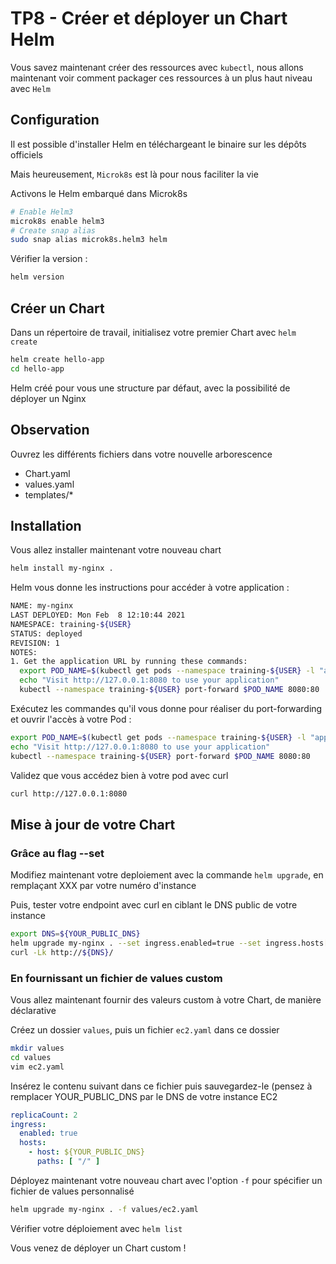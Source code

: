 # TP8 - Créer et déployer un Chart Helm

Vous savez maintenant créer des ressources avec `kubectl`, nous allons maintenant voir comment packager ces ressources à un plus haut niveau avec `Helm`

## Configuration

Il est possible d'installer Helm en téléchargeant le binaire sur les dépôts officiels

Mais heureusement, `Microk8s` est là pour nous faciliter la vie

Activons le Helm embarqué dans Microk8s

```bash
# Enable Helm3
microk8s enable helm3
# Create snap alias
sudo snap alias microk8s.helm3 helm
```

Vérifier la version :

```bash
helm version
```

## Créer un Chart

Dans un répertoire de travail, initialisez votre premier Chart avec `helm create`

```bash
helm create hello-app
cd hello-app
```

Helm créé pour vous une structure par défaut, avec la possibilité de déployer un Nginx

## Observation

Ouvrez les différents fichiers dans votre nouvelle arborescence

* Chart.yaml
* values.yaml
* templates/*

## Installation

Vous allez installer maintenant votre nouveau chart

```bash
helm install my-nginx .
```

Helm vous donne les instructions pour accéder à votre application : 

```bash
NAME: my-nginx
LAST DEPLOYED: Mon Feb  8 12:10:44 2021
NAMESPACE: training-${USER}
STATUS: deployed
REVISION: 1
NOTES:
1. Get the application URL by running these commands:
  export POD_NAME=$(kubectl get pods --namespace training-${USER} -l "app.kubernetes.io/name=hello-app,app.kubernetes.io/instance=my-nginx" -o jsonpath="{.items[0].metadata.name}")
  echo "Visit http://127.0.0.1:8080 to use your application"
  kubectl --namespace training-${USER} port-forward $POD_NAME 8080:80
```

Exécutez les commandes qu'il vous donne pour réaliser du port-forwarding et ouvrir l'accès à votre Pod :

```bash
export POD_NAME=$(kubectl get pods --namespace training-${USER} -l "app.kubernetes.io/name=hello-app,app.kubernetes.io/instance=my-nginx" -o jsonpath="{.items[0].metadata.name}")
echo "Visit http://127.0.0.1:8080 to use your application"
kubectl --namespace training-${USER} port-forward $POD_NAME 8080:80
```

Validez que vous accédez bien à votre pod avec curl

```bash
curl http://127.0.0.1:8080
```

## Mise à jour de votre Chart

### Grâce au flag --set

Modifiez maintenant votre deploiement avec la commande `helm upgrade`, en remplaçant XXX par votre numéro d'instance

Puis, tester votre endpoint avec curl en ciblant le DNS public de votre instance

```bash
export DNS=${YOUR_PUBLIC_DNS}
helm upgrade my-nginx . --set ingress.enabled=true --set ingress.hosts[0].host=${DNS},ingress.hosts[0].paths[0]=/
curl -Lk http://${DNS}/
```

### En fournissant un fichier de values custom

Vous allez maintenant fournir des valeurs custom à votre Chart, de manière déclarative

Créez un dossier `values`, puis un fichier `ec2.yaml` dans ce dossier

```bash
mkdir values
cd values
vim ec2.yaml
```

Insérez le contenu suivant dans ce fichier puis sauvegardez-le (pensez à remplacer YOUR_PUBLIC_DNS par le DNS de votre instance EC2

```yaml
replicaCount: 2
ingress:
  enabled: true
  hosts:
    - host: ${YOUR_PUBLIC_DNS}
      paths: [ "/" ]
```

Déployez maintenant votre nouveau chart avec l'option `-f` pour spécifier un fichier de values personnalisé

```bash
helm upgrade my-nginx . -f values/ec2.yaml
```

Vérifier votre déploiement avec `helm list`

Vous venez de déployer un Chart custom !
